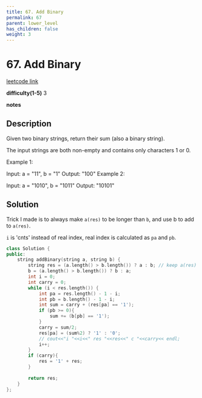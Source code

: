 ```yaml
---
title: 67. Add Binary
permalink: 67
parent: lower_level
has_children: false
weight: 3
---
```

# 67. Add Binary
[leetcode link](https://leetcode.com/problems/add-binary/)

**difficulty(1-5)** 
3

**notes**   


## Description
Given two binary strings, return their sum (also a binary string).

The input strings are both non-empty and contains only characters 1 or 0.

Example 1:

Input: a = "11", b = "1"
Output: "100"
Example 2:

Input: a = "1010", b = "1011"
Output: "10101"


## Solution
Trick I made is to always make `a(res)` to be longer than `b`, and use b to add to `a(res)`.

`i` is 'cnts' instead of real index, real index is calculated as `pa` and `pb`.

```c++
class Solution {
public:
    string addBinary(string a, string b) {
        string res = (a.length() > b.length()) ? a : b; // keep a(res) as the longer one!
        b = (a.length() > b.length()) ? b : a;
        int i = 0;
        int carry = 0;
        while (i < res.length()) {
            int pa = res.length() - 1 - i;
            int pb = b.length() - 1 - i;
            int sum = carry + (res[pa] == '1');
            if (pb >= 0){
                sum += (b[pb] == '1');
            }
            carry = sum/2;
            res[pa] = (sum%2) ? '1' : '0';
            // cout<<"i "<<i<<" res "<<res<<" c "<<carry<< endl;
            i++;
        }
        if (carry){
            res = '1' + res;
        }
        
        return res;        
    }
};
```


